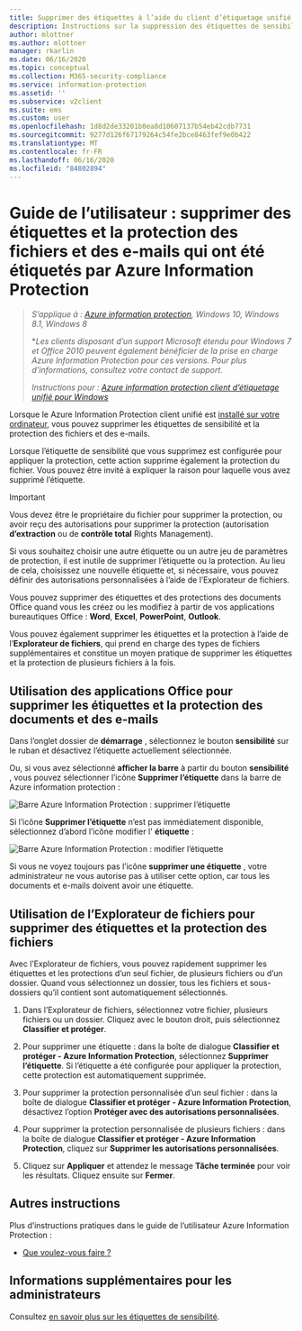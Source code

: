 ```yaml
---
title: Supprimer des étiquettes à l’aide du client d’étiquetage unifié Azure Information Protection
description: Instructions sur la suppression des étiquettes de sensibilité et la protection des fichiers et des e-mails à l’aide du client d’étiquetage unifié Azure Information Protection.
author: mlottner
ms.author: mlottner
manager: rkarlin
ms.date: 06/16/2020
ms.topic: conceptual
ms.collection: M365-security-compliance
ms.service: information-protection
ms.assetid: ''
ms.subservice: v2client
ms.suite: ems
ms.custom: user
ms.openlocfilehash: 1d8d2de33201b0ea8d10607137b54eb42cdb7731
ms.sourcegitcommit: 9277d126f67179264c54fe2bce8463fef9e0b422
ms.translationtype: MT
ms.contentlocale: fr-FR
ms.lasthandoff: 06/16/2020
ms.locfileid: "84802894"
---
```

# <a name="user-guide-remove-labels-and-protection-from-files-and-emails-that-have-been-labeled-by-azure-information-protection"></a>Guide de l’utilisateur : supprimer des étiquettes et la protection des fichiers et des e-mails qui ont été étiquetés par Azure Information Protection

>*S’applique à : [Azure information protection](https://azure.microsoft.com/pricing/details/information-protection), Windows 10, Windows 8.1, Windows 8*
>
> **Les clients disposant d’un support Microsoft étendu pour Windows 7 et Office 2010 peuvent également bénéficier de la prise en charge Azure Information Protection pour ces versions. Pour plus d’informations, consultez votre contact de support.*
>
> *Instructions pour : [Azure information protection client d’étiquetage unifié pour Windows](../faqs.md#whats-the-difference-between-the-azure-information-protection-client-and-the-azure-information-protection-unified-labeling-client)*

Lorsque le Azure Information Protection client unifié est [installé sur votre ordinateur](install-client-app.md), vous pouvez supprimer les étiquettes de sensibilité et la protection des fichiers et des e-mails.

Lorsque l’étiquette de sensibilité que vous supprimez est configurée pour appliquer la protection, cette action supprime également la protection du fichier. Vous pouvez être invité à expliquer la raison pour laquelle vous avez supprimé l’étiquette.

> [!IMPORTANT]
> Vous devez être le propriétaire du fichier pour supprimer la protection, ou avoir reçu des autorisations pour supprimer la protection (autorisation **d’extraction** ou de **contrôle total** Rights Management).

Si vous souhaitez choisir une autre étiquette ou un autre jeu de paramètres de protection, il est inutile de supprimer l’étiquette ou la protection. Au lieu de cela, choisissez une nouvelle étiquette et, si nécessaire, vous pouvez définir des autorisations personnalisées à l’aide de l’Explorateur de fichiers. 

Vous pouvez supprimer des étiquettes et des protections des documents Office quand vous les créez ou les modifiez à partir de vos applications bureautiques Office : **Word**, **Excel**, **PowerPoint**, **Outlook**. 

Vous pouvez également supprimer les étiquettes et la protection à l’aide de l’**Explorateur de fichiers**, qui prend en charge des types de fichiers supplémentaires et constitue un moyen pratique de supprimer les étiquettes et la protection de plusieurs fichiers à la fois.

## <a name="using-office-apps-to-remove-labels-and-protection-from-documents-and-emails"></a>Utilisation des applications Office pour supprimer les étiquettes et la protection des documents et des e-mails

Dans l’onglet dossier de **démarrage** , sélectionnez le bouton **sensibilité** sur le ruban et désactivez l’étiquette actuellement sélectionnée.

Ou, si vous avez sélectionné **afficher la barre** à partir du bouton **sensibilité** , vous pouvez sélectionner l’icône **Supprimer l’étiquette** dans la barre de Azure information protection :

![Barre Azure Information Protection : supprimer l’étiquette](../media/v2delete-label.png)

Si l’icône **Supprimer l’étiquette** n’est pas immédiatement disponible, sélectionnez d’abord l’icône modifier l' **étiquette** :

![Barre Azure Information Protection : modifier l’étiquette](../media/v2edit-label.png)

Si vous ne voyez toujours pas l’icône **supprimer une étiquette** , votre administrateur ne vous autorise pas à utiliser cette option, car tous les documents et e-mails doivent avoir une étiquette.

## <a name="using-file-explorer-to-remove-labels-and-protection-from-files"></a>Utilisation de l’Explorateur de fichiers pour supprimer des étiquettes et la protection des fichiers

Avec l’Explorateur de fichiers, vous pouvez rapidement supprimer les étiquettes et les protections d’un seul fichier, de plusieurs fichiers ou d’un dossier. Quand vous sélectionnez un dossier, tous les fichiers et sous-dossiers qu’il contient sont automatiquement sélectionnés. 

1. Dans l’Explorateur de fichiers, sélectionnez votre fichier, plusieurs fichiers ou un dossier. Cliquez avec le bouton droit, puis sélectionnez **Classifier et protéger**.

2. Pour supprimer une étiquette : dans la boîte de dialogue **Classifier et protéger - Azure Information Protection**, sélectionnez **Supprimer l’étiquette**. Si l’étiquette a été configurée pour appliquer la protection, cette protection est automatiquement supprimée.

3. Pour supprimer la protection personnalisée d’un seul fichier : dans la boîte de dialogue **Classifier et protéger - Azure Information Protection**, désactivez l’option **Protéger avec des autorisations personnalisées**. 

4. Pour supprimer la protection personnalisée de plusieurs fichiers : dans la boîte de dialogue **Classifier et protéger - Azure Information Protection**, cliquez sur **Supprimer les autorisations personnalisées**.

5. Cliquez sur **Appliquer** et attendez le message **Tâche terminée** pour voir les résultats. Cliquez ensuite sur **Fermer**.


## <a name="other-instructions"></a>Autres instructions
Plus d’instructions pratiques dans le guide de l’utilisateur Azure Information Protection :

- [Que voulez-vous faire ?](client-user-guide.md#what-do-you-want-to-do)

## <a name="additional-information-for-administrators"></a>Informations supplémentaires pour les administrateurs    

Consultez [en savoir plus sur les étiquettes de sensibilité](/microsoft-365/compliance/sensitivity-labels).

